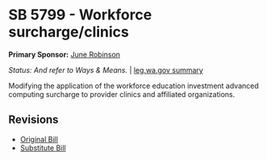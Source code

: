# SB 5799 - Workforce surcharge/clinics
**Primary Sponsor:** [June Robinson](/person/leg/june.robinson.md)

*Status: And refer to Ways & Means.* | [leg.wa.gov summary](https://app.leg.wa.gov/billsummary?BillNumber=5799&Year=2021)

Modifying the application of the workforce education investment advanced computing surcharge to provider clinics and affiliated organizations.

## Revisions
* [Original Bill](1/)
* [Substitute Bill](S/)